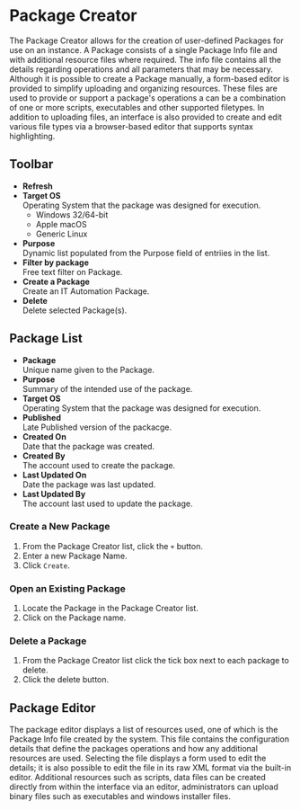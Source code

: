 # Package Creator
The Package Creator allows for the creation of user-defined Packages for use on an instance. A Package consists of a single Package Info file and with additional resource files where required. The info file contains all the details regarding operations and all parameters that may be necessary. Although it is possible to create a Package manually, a form-based editor is provided to simplify uploading and organizing resources. These files are used to provide or support a package's operations a can be a combination of one or more scripts, executables and other supported filetypes. In addition to uploading files, an interface is also provided to create and edit various file types via a browser-based editor that supports syntax highlighting.

## Toolbar
* **Refresh**<br>
* **Target OS**<br>Operating System that the package was designed for execution.
    * Windows 32/64-bit
    * Apple macOS
    * Generic Linux
* **Purpose**<br>Dynamic list populated from the Purpose field of entriies in the list.
* **Filter by package**<br>Free text filter on Package.
* **Create a Package**<br>Create an IT Automation Package.
* **Delete**<br>Delete selected Package(s).

## Package List
* **Package**<br>Unique name given to the Package.
* **Purpose**<br>Summary of the intended use of the package.
* **Target OS**<br>Operating System that the package was designed for execution.
* **Published**<br>Late Published version of the packacge.
* **Created On**<br>Date that the package was created.
* **Created By**<br>The account used to create the package.
* **Last Updated On**<br>Date the package was last updated.
* **Last Updated By**<br>The account last used to update the package.

### Create a New Package
1. From the Package Creator list, click the `+` button.
1. Enter a new Package Name.
1. Click `Create`.

### Open an Existing Package
1. Locate the Package in the Package Creator list.
1. Click on the Package name.

### Delete a Package
1. From the Package Creator list click the tick box next to each package to delete.
1. Click the delete button.

## Package Editor
The package editor displays a list of resources used, one of which is the Package Info file created by the system. This file contains the configuration details that define the packages operations and how any additional resources are used. Selecting the file displays a form used to edit the details; it is also possible to edit the file in its raw XML format via the built-in editor. Additional resources such as scripts, data files can be created directly from within the interface via an editor, administrators can upload binary files such as executables and windows installer files.

